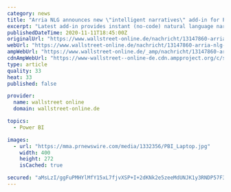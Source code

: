 ```yaml
---
category: news
title: "Arria NLG announces new \"intelligent narratives\" add-in for Power BI dashboards - now available on Microsoft AppSource"
excerpt: "Latest add-in provides instant (no-code) natural language narratives to quickly identify, understand, communicate and action key insights based on all of the dashboard's visuals and underlying data."
publishedDateTime: 2020-11-11T18:45:00Z
originalUrl: "https://www.wallstreet-online.de/nachricht/13147860-arria-nlg-announces-new-intelligent-narratives-add-in-for-power-bi-dashboards-now-available-on-microsoft-appsource"
webUrl: "https://www.wallstreet-online.de/nachricht/13147860-arria-nlg-announces-new-intelligent-narratives-add-in-for-power-bi-dashboards-now-available-on-microsoft-appsource"
ampWebUrl: "https://www.wallstreet-online.de/_amp/nachricht/13147860-arria-nlg-announces-new-intelligent-narratives-add-in-for-power-bi-dashboards-now-available-on-microsoft-appsource"
cdnAmpWebUrl: "https://www-wallstreet--online-de.cdn.ampproject.org/c/s/www.wallstreet-online.de/_amp/nachricht/13147860-arria-nlg-announces-new-intelligent-narratives-add-in-for-power-bi-dashboards-now-available-on-microsoft-appsource"
type: article
quality: 33
heat: 33
published: false

provider:
  name: wallstreet online
  domain: wallstreet-online.de

topics:
  - Power BI

images:
  - url: "https://mma.prnewswire.com/media/1332356/PBI_Laptop.jpg"
    width: 400
    height: 272
    isCached: true

secured: "aMsLzI/ggFuPMHYlMfY15xL7fjvXSP+I+2dKNk2e5zeeMdUNJK1y3RNDP57F3m3XoDg5UKttRKgGLEXJnaB+XJxzc4y3HyWoE05BqBn/nygsuRO91K68KjB46xt8/iHsK8RBB5W3iJYVx1GsUwAMDx25acJ3t97oS4KGzMpXQNw4BiAk3nZ9rVVkP0qcWItfjnr/poUfhGDxZPyRB9N+NlbPrY/Jd/s6sZHBwOn1CaAFSgk2/gsXUpYd6Ibb8xYixeQXZbLyRCd97NmiKSYqUjJDH+VuHYaBkqZ0KeiLZ1oqzQ/IFQ+1zgichP8syYqAd62lBVnaFRTrnQOHJRehCPQJS3ZPK7gijowcYS8VJL0=;OYdDsj4vX/LWtJEH26lu8A=="
---
```


